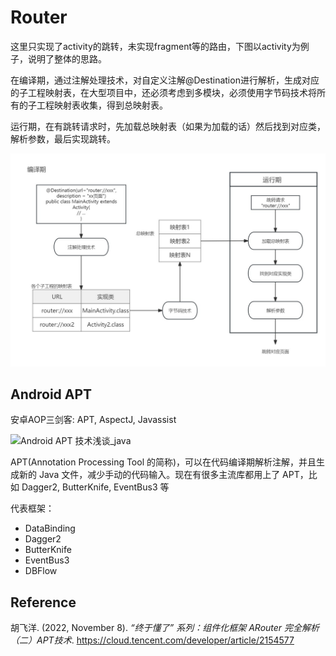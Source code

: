 # Router 



这里只实现了activity的跳转，未实现fragment等的路由，下图以activity为例子，说明了整体的思路。

在编译期，通过注解处理技术，对自定义注解@Destination进行解析，生成对应的子工程映射表，在大型项目中，还必须考虑到多模块，必须使用字节码技术将所有的子工程映射表收集，得到总映射表。

运行期，在有跳转请求时，先加载总映射表（如果为加载的话）然后找到对应类，解析参数，最后实现跳转。



![design](/readmeImage/design.jpg)



## Android APT

安卓AOP三剑客: APT, AspectJ, Javassist



![Android APT 技术浅谈_java](https://s2.51cto.com/images/blog/202109/09/0c28d76f56544caf3f513c6f02a42e56.jpeg?x-oss-process=image/watermark,size_16,text_QDUxQ1RP5Y2a5a6i,color_FFFFFF,t_30,g_se,x_10,y_10,shadow_20,type_ZmFuZ3poZW5naGVpdGk=/format,webp/resize,m_fixed,w_1184)



APT(Annotation Processing Tool 的简称)，可以在代码编译期解析注解，并且生成新的 Java 文件，减少手动的代码输入。现在有很多主流库都用上了 APT，比如 Dagger2, ButterKnife, EventBus3 等

代表框架：

- DataBinding
- Dagger2
- ButterKnife
- EventBus3
- DBFlow





## Reference

胡飞洋. (2022, November 8). *“终于懂了” 系列：组件化框架 ARouter 完全解析（二）APT技术*. https://cloud.tencent.com/developer/article/2154577

